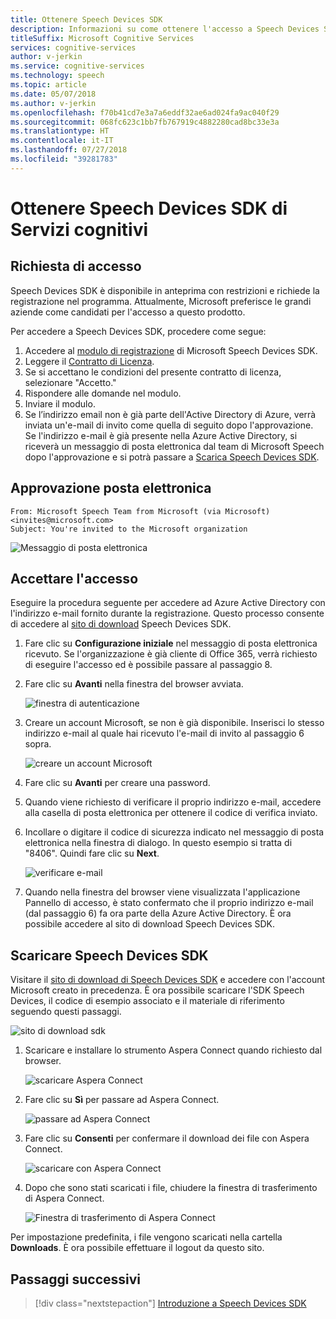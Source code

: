 ```yaml
---
title: Ottenere Speech Devices SDK
description: Informazioni su come ottenere l'accesso a Speech Devices SDK.
titleSuffix: Microsoft Cognitive Services
services: cognitive-services
author: v-jerkin
ms.service: cognitive-services
ms.technology: speech
ms.topic: article
ms.date: 05/07/2018
ms.author: v-jerkin
ms.openlocfilehash: f70b41cd7e3a7a6eddf32ae6ad024fa9ac040f29
ms.sourcegitcommit: 068fc623c1bb7fb767919c4882280cad8bc33e3a
ms.translationtype: HT
ms.contentlocale: it-IT
ms.lasthandoff: 07/27/2018
ms.locfileid: "39281783"
---
```

# <a name="get-the-cognitive-services-speech-devices-sdk"></a>Ottenere Speech Devices SDK di Servizi cognitivi

## <a name="requesting-access"></a>Richiesta di accesso

Speech Devices SDK è disponibile in anteprima con restrizioni e richiede la registrazione nel programma. Attualmente, Microsoft preferisce le grandi aziende come candidati per l'accesso a questo prodotto.

Per accedere a Speech Devices SDK, procedere come segue:

1. Accedere al [modulo di registrazione](https://aka.ms/sdsdk-signup) di Microsoft Speech Devices SDK.
1. Leggere il [Contratto di Licenza](speech-devices-sdk-license.md).
1. Se si accettano le condizioni del presente contratto di licenza, selezionare "Accetto."
1. Rispondere alle domande nel modulo.
1. Inviare il modulo. 
1. Se l’indirizzo email non è già parte dell'Active Directory di Azure, verrà inviata un'e-mail di invito come quella di seguito dopo l'approvazione. Se l'indirizzo e-mail è già presente nella Azure Active Directory, si riceverà un messaggio di posta elettronica dal team di Microsoft Speech dopo l'approvazione e si potrà passare a [Scarica Speech Devices SDK](#download-the-speech-devices-sdk).

## <a name="approval-e-mail"></a>Approvazione posta elettronica

```
From: Microsoft Speech Team from Microsoft (via Microsoft) <invites@microsoft.com> 
Subject: You're invited to the Microsoft organization 
```

![Messaggio di posta elettronica](media/speech-devices-sdk/get-sdk-1.png)

## <a name="accept-access"></a>Accettare l'accesso
Eseguire la procedura seguente per accedere ad Azure Active Directory con l'indirizzo e-mail fornito durante la registrazione. Questo processo consente di accedere al [sito di download](https://shares.datatransfer.microsoft.com/) Speech Devices SDK.

1. Fare clic su **Configurazione iniziale** nel messaggio di posta elettronica ricevuto. Se l'organizzazione è già cliente di Office 365, verrà richiesto di eseguire l'accesso ed è possibile passare al passaggio 8.

2. Fare clic su **Avanti** nella finestra del browser avviata.

    ![finestra di autenticazione](media/speech-devices-sdk/get-sdk-2.png)

3. Creare un account Microsoft, se non è già disponibile. Inserisci lo stesso indirizzo e-mail al quale hai ricevuto l'e-mail di invito al passaggio 6 sopra.

    ![creare un account Microsoft](media/speech-devices-sdk/get-sdk-3.png)

4. Fare clic su **Avanti** per creare una password.

5. Quando viene richiesto di verificare il proprio indirizzo e-mail, accedere alla casella di posta elettronica per ottenere il codice di verifica inviato.
 
7. Incollare o digitare il codice di sicurezza indicato nel messaggio di posta elettronica nella finestra di dialogo. In questo esempio si tratta di "8406". Quindi fare clic su **Next**.

    ![verificare e-mail](media/speech-devices-sdk/get-sdk-6.png)
 
8. Quando nella finestra del browser viene visualizzata l'applicazione Pannello di accesso, è stato confermato che il proprio indirizzo e-mail (dal passaggio 6) fa ora parte della Azure Active Directory. È ora possibile accedere al sito di download Speech Devices SDK.

## <a name="download-the-speech-devices-sdk"></a>Scaricare Speech Devices SDK

Visitare il [sito di download di Speech Devices SDK](https://shares.datatransfer.microsoft.com/) e accedere con l'account Microsoft creato in precedenza. È ora possibile scaricare l'SDK Speech Devices, il codice di esempio associato e il materiale di riferimento seguendo questi passaggi.

![sito di download sdk](media/speech-devices-sdk/get-sdk-7.png)

1. Scaricare e installare lo strumento Aspera Connect quando richiesto dal browser.

    ![scaricare Aspera Connect](media/speech-devices-sdk/get-sdk-8.png)
 
1. Fare clic su **Sì** per passare ad Aspera Connect.

    ![passare ad Aspera Connect](media/speech-devices-sdk/get-sdk-9.png)
 
1. Fare clic su **Consenti** per confermare il download dei file con Aspera Connect.

    ![scaricare con Aspera Connect](media/speech-devices-sdk/get-sdk-10.png)
 
1. Dopo che sono stati scaricati i file, chiudere la finestra di trasferimento di Aspera Connect.

    ![Finestra di trasferimento di Aspera Connect](media/speech-devices-sdk/get-sdk-11.png)
 
Per impostazione predefinita, i file vengono scaricati nella cartella **Downloads**. È ora possibile effettuare il logout da questo sito. 

## <a name="next-steps"></a>Passaggi successivi

> [!div class="nextstepaction"]
> [Introduzione a Speech Devices SDK](speech-devices-sdk-qsg.md)
